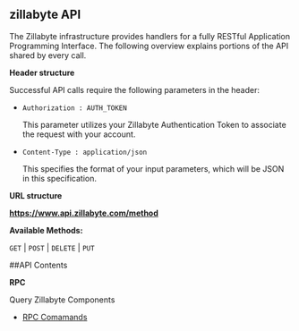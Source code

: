 **zillabyte API**
----
  The Zillabyte infrastructure provides handlers for a fully RESTful Application Programming Interface. The following overview explains portions of the API shared by every call.


  **Header structure**

  Successful API calls require the following parameters in the header:

  * `Authorization : AUTH_TOKEN` 

    This parameter utilizes your Zillabyte Authentication Token to associate the request with your account.

  * `Content-Type : application/json`

    This specifies the format of your input parameters, which will be JSON in this specification.


**URL structure**
  
  **https://www.api.zillabyte.com/method**

**Available Methods:**
  

  `GET` | `POST` | `DELETE` | `PUT`
  


##API Contents

**RPC**

  Query Zillabyte Components

  * [RPC Comamands](/api_reference/rpc)